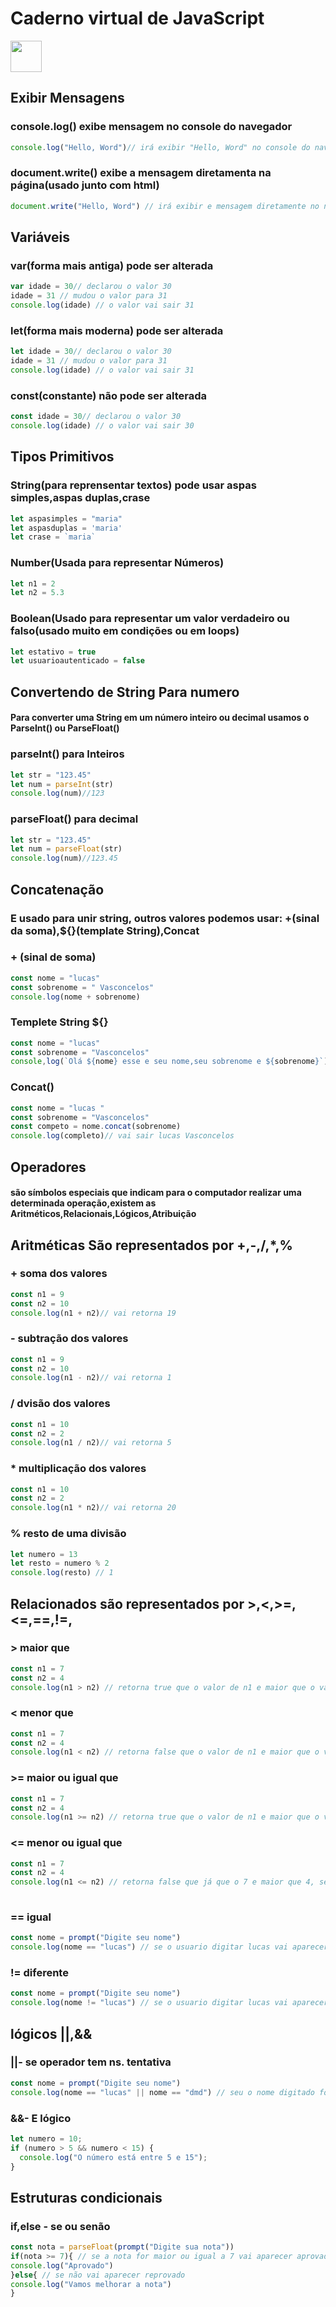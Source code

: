 # Caderno virtual de JavaScript 
<img src="https://upload.wikimedia.org/wikipedia/commons/thumb/9/99/Unofficial_JavaScript_logo_2.svg/1200px-Unofficial_JavaScript_logo_2.svg.png" height="50" width="50">










## Exibir Mensagens
### console.log() exibe mensagem no console do navegador
```js
console.log("Hello, Word")// irá exibir "Hello, Word" no console do navegador
```
### document.write() exibe a mensagem diretamenta na página(usado junto com html)
```js
document.write("Hello, Word") // irá exibir e mensagem diretamente no navegador
```
## Variáveis
### var(forma mais antiga) pode ser alterada
```js
var idade = 30// declarou o valor 30
idade = 31 // mudou o valor para 31
console.log(idade) // o valor vai sair 31
```
### let(forma mais moderna) pode ser alterada
```js
let idade = 30// declarou o valor 30
idade = 31 // mudou o valor para 31
console.log(idade) // o valor vai sair 31
```
### const(constante) não pode ser alterada
```js
const idade = 30// declarou o valor 30
console.log(idade) // o valor vai sair 30
```
## Tipos Primitivos
### String(para reprensentar textos) pode usar aspas simples,aspas duplas,crase
```js
let aspasimples = "maria"
let aspasduplas = 'maria'
let crase = `maria`
```
### Number(Usada para representar Números)
```js
let n1 = 2
let n2 = 5.3
```
### Boolean(Usado para representar um valor verdadeiro ou falso(usado muito em condições ou em loops)
```js
let estativo = true
let usuarioautenticado = false
```
## Convertendo de String Para numero
#### Para converter uma String em um número inteiro ou decimal usamos o ParseInt() ou ParseFloat()
### parseInt() para Inteiros
```js
let str = "123.45"
let num = parseInt(str)
console.log(num)//123
```
### parseFloat() para decimal
```js
let str = "123.45"
let num = parseFloat(str)
console.log(num)//123.45
```
## Concatenação
### E usado para unir string, outros valores podemos usar: +(sinal da soma),${}(template String),Concat

### + (sinal de soma)
```js
const nome = "lucas"
const sobrenome = " Vasconcelos"
console.log(nome + sobrenome)
```
### Templete String ${}
```js
const nome = "lucas"
const sobrenome = "Vasconcelos"
console,log(`Olá ${nome} esse e seu nome,seu sobrenome e ${sobrenome}`) // usamos a crase no Templete String
```
### Concat()
```js
const nome = "lucas "
const sobrenome = "Vasconcelos"
const competo = nome.concat(sobrenome)
console.log(completo)// vai sair lucas Vasconcelos
```
## Operadores
#### são símbolos especiais que indicam para o computador realizar uma determinada operação,existem as Aritméticos,Relacionais,Lógicos,Atribuição
## Aritméticas  São representados por +,-,/,*,%
### + soma dos valores
```js
const n1 = 9
const n2 = 10
console.log(n1 + n2)// vai retorna 19
```
### - subtração dos valores
```js
const n1 = 9
const n2 = 10
console.log(n1 - n2)// vai retorna 1
```
### / dvisão dos valores
```js
const n1 = 10
const n2 = 2
console.log(n1 / n2)// vai retorna 5
```
### * multiplicação dos valores
```js
const n1 = 10
const n2 = 2
console.log(n1 * n2)// vai retorna 20
```

### % resto de uma divisão
```js
let numero = 13
let resto = numero % 2
console.log(resto) // 1
```
## Relacionados são representados por >,<,>=,<=,==,!=,
### > maior que
```js
const n1 = 7
const n2 = 4
console.log(n1 > n2) // retorna true que o valor de n1 e maior que o valor de n2

```
### < menor que
```js
const n1 = 7
const n2 = 4
console.log(n1 < n2) // retorna false que o valor de n1 e maior que o valor de n2

```
### >= maior ou igual que
```js
const n1 = 7
const n2 = 4
console.log(n1 >= n2) // retorna true que o valor de n1 e maior que o valor de n2, ou se o valor fosse igual iria retonar o valor true também

```
### <= menor ou igual que
```js
const n1 = 7
const n2 = 4
console.log(n1 <= n2) // retorna false que já que o 7 e maior que 4, se fosse igual também retornaria igual
 
```
### == igual
```js
const nome = prompt("Digite seu nome")
console.log(nome == "lucas") // se o usuario digitar lucas vai aparecer true, se não vai parecer false
```
### !=  diferente
```js
const nome = prompt("Digite seu nome")
console.log(nome != "lucas") // se o usuario digitar lucas vai aparecer false, se não vai parecer true
```
## lógicos ||,&&
###  ||- se operador tem ns. tentativa
```js
const nome = prompt("Digite seu nome")
console.log(nome == "lucas" || nome == "dmd") // seu o nome digitado for lucas ou dmd vai retornar true,se não false
```
###  &&-  E lógico
```js
let numero = 10;
if (numero > 5 && numero < 15) {
  console.log("O número está entre 5 e 15");
}
```
## Estruturas condicionais
### if,else - se ou senão
```js
const nota = parseFloat(prompt("Digite sua nota"))
if(nota >= 7){ // se a nota for maior ou igual a 7 vai aparecer aprovado
console.log("Aprovado")
}else{ // se não vai aparecer reprovado
console.log("Vamos melhorar a nota")
}
```







